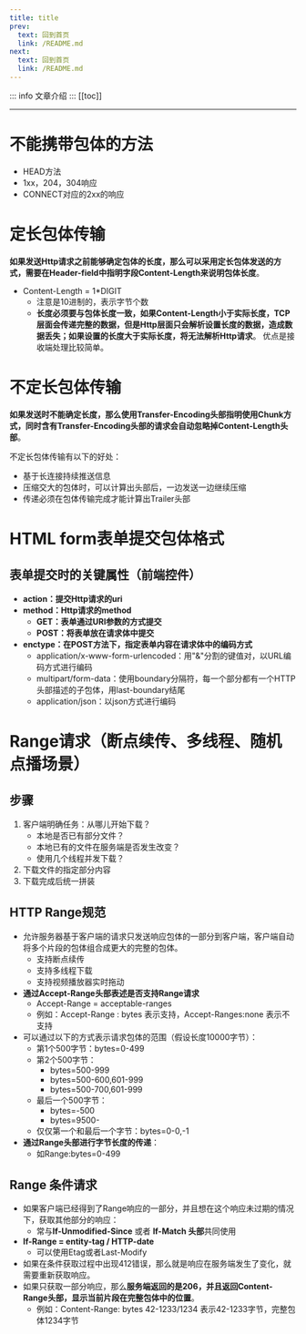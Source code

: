 ```yaml
---
title: title
prev:
  text: 回到首页
  link: /README.md
next:
  text: 回到首页
  link: /README.md
---
```

::: info
文章介绍
:::
[[toc]]

***
# 不能携带包体的方法

* HEAD方法
* 1xx，204，304响应
* CONNECT对应的2xx的响应
# 定长包体传输

**如果发送Http请求之前能够确定包体的长度，那么可以采用定长包体发送的方式，需要在Header-field中指明字段Content-Length来说明包体长度**。

* Content-Length = 1*DIGIT 
    * 注意是10进制的，表示字节个数
    * **长度必须要与包体长度一致，如果Content-Length小于实际长度，TCP层面会传递完整的数据，但是Http层面只会解析设置长度的数据，造成数据丢失；如果设置的长度大于实际长度，将无法解析Http请求**。
优点是接收端处理比较简单。

# 不定长包体传输

**如果发送时不能确定长度，那么使用Transfer-Encoding头部指明使用Chunk方式，同时含有Transfer-Encoding头部的请求会自动忽略掉Content-Length头部**。

不定长包体传输有以下的好处：

* 基于长连接持续推送信息
* 压缩交大的包体时，可以计算出头部后，一边发送一边继续压缩
* 传递必须在包体传输完成才能计算出Trailer头部
# HTML form表单提交包体格式

## 表单提交时的关键属性（前端控件）

* **action：提交Http请求的uri**
* **method：Http请求的method**
    * **GET：表单通过URI参数的方式提交**
    * **POST：将表单放在请求体中提交**
* **enctype：在POST方法下，指定表单内容在请求体中的编码方式**
    * application/x-www-form-urlencoded：用"&"分割的键值对，以URL编码方式进行编码
    * multipart/form-data：使用boundary分隔符，每一个部分都有一个HTTP头部描述的子包体，用last-boundary结尾
    * application/json：以json方式进行编码
# Range请求（断点续传、多线程、随机点播场景）

## 步骤

1. 客户端明确任务：从哪儿开始下载？
    * 本地是否已有部分文件？
    * 本地已有的文件在服务端是否发生改变？
    * 使用几个线程并发下载？
2. 下载文件的指定部分内容
3. 下载完成后统一拼装
## HTTP Range规范

* 允许服务器基于客户端的请求只发送响应包体的一部分到客户端，客户端自动将多个片段的包体组合成更大的完整的包体。
    * 支持断点续传
    * 支持多线程下载
    * 支持视频播放器实时拖动
* **通过Accept-Range头部表述是否支持Range请求**
    * Accept-Range = acceptable-ranges
    * 例如：Accept-Range : bytes 表示支持，Accept-Ranges:none 表示不支持
* 可以通过以下的方式表示请求包体的范围（假设长度10000字节）：
    * 第1个500字节：bytes=0-499
    * 第2个500字节：
        * bytes=500-999
        * bytes=500-600,601-999
        * bytes=500-700,601-999
    * 最后一个500字节：
        * bytes=-500
        * bytes=9500-
    * 仅仅第一个和最后一个字节：bytes=0-0,-1
* **通过Range头部进行字节长度的传递**：
    * 如Range:bytes=0-499
## Range 条件请求

* 如果客户端已经得到了Range响应的一部分，并且想在这个响应未过期的情况下，获取其他部分的响应：
    * 常与**If-Unmodified-Since** 或者 **If-Match 头部**共同使用
* **If-Range = entity-tag / HTTP-date**
    * 可以使用Etag或者Last-Modify
* 如果在条件获取过程中出现412错误，那么就是响应在服务端发生了变化，就需要重新获取响应。
* 如果只获取一部分响应，那么**服务端返回的是206，并且返回Content-Range头部，显示当前片段在完整包体中的位置**。
    * 例如：Content-Range: bytes 42-1233/1234 表示42-1233字节，完整包体1234字节
